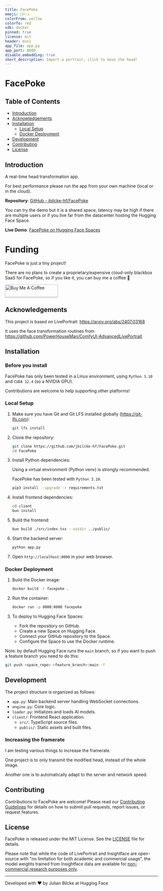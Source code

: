 ```yaml
---
title: FacePoke
emoji: 🙂‍↔️👈
colorFrom: yellow
colorTo: red
sdk: docker
pinned: true
license: mit
header: mini
app_file: app.py
app_port: 8080
disable_embedding: true
short_description: Import a portrait, click to move the head!
---
```


# FacePoke

## Table of Contents

- [Introduction](#introduction)
- [Acknowledgements](#acknowledgements)
- [Installation](#installation)
  - [Local Setup](#local-setup)
  - [Docker Deployment](#docker-deployment)
- [Development](#development)
- [Contributing](#contributing)
- [License](#license)

## Introduction

A real-time head transformation app.

For best performance please run the app from your own machine (local or in the cloud).

**Repository**: [GitHub - jbilcke-hf/FacePoke](https://github.com/jbilcke-hf/FacePoke)

You can try the demo but it is a shared space, latency may be high if there are multiple users or if you live far from the datacenter hosting the Hugging Face Space.

**Live Demo**: [FacePoke on Hugging Face Spaces](https://huggingface.co/spaces/jbilcke-hf/FacePoke)

# Funding

FacePoke is just a tiny project!

There are no plans to create a proprietary/expensive cloud-only blackbox SaaS for FacePoke, so if you like it, you can buy me a coffee 🫶

<a href="https://www.buymeacoffee.com/flngr" target="_blank"><img src="https://www.buymeacoffee.com/assets/img/custom_images/orange_img.png" alt="Buy Me A Coffee" style="height: 41px !important;width: 174px !important;box-shadow: 0px 3px 2px 0px rgba(190, 190, 190, 0.5) !important;-webkit-box-shadow: 0px 3px 2px 0px rgba(190, 190, 190, 0.5) !important;" ></a>

## Acknowledgements

This project is based on LivePortrait: https://arxiv.org/abs/2407.03168

It uses the face transformation routines from https://github.com/PowerHouseMan/ComfyUI-AdvancedLivePortrait

## Installation

### Before you install

FacePoke has only been tested in a Linux environment, using `Python 3.10` and `CUDA 12.4` (so a NVIDIA GPU).

Contributions are welcome to help supporting other platforms!

### Local Setup

1. Make sure you have Git and Git LFS installed globally (https://git-lfs.com):

   ```bash
   git lfs install
   ```

2. Clone the repository:
   ```bash
   git clone https://github.com/jbilcke-hf/FacePoke.git
   cd FacePoke
   ```

3. Install Python dependencies:

   Using a virtual environment (Python venv) is strongly recommended.

   FacePoke has been tested with `Python 3.10`.

   ```bash
   pip3 install --upgrade -r requirements.txt
   ```

4. Install frontend dependencies:
   ```bash
   cd client
   bun install
   ```

5. Build the frontend:
   ```bash
   bun build ./src/index.tsx --outdir ../public/
   ```

6. Start the backend server:
   ```bash
   python app.py
   ```

7. Open `http://localhost:8080` in your web browser.

### Docker Deployment

1. Build the Docker image:
   ```bash
   docker build -t facepoke .
   ```

2. Run the container:
   ```bash
   docker run -p 8080:8080 facepoke
   ```

3. To deploy to Hugging Face Spaces:
   - Fork the repository on GitHub.
   - Create a new Space on Hugging Face.
   - Connect your GitHub repository to the Space.
   - Configure the Space to use the Docker runtime.


Note: by default Hugging Face runs the `main` branch, so if you want to push a feature branch you need to do this:

```bash
git push <space_repo> <feature_branch>:main -f
```

## Development

The project structure is organized as follows:

- `app.py`: Main backend server handling WebSocket connections.
- `engine.py`: Core logic.
- `loader.py`: Initializes and loads AI models.
- `client/`: Frontend React application.
  - `src/`: TypeScript source files.
  - `public/`: Static assets and built files.

### Increasing the framerate

I am testing various things to increase the framerate.

One project is to only transmit the modified head, instead of the whole image.

Another one is to automatically adapt to the server and network speed.

## Contributing

Contributions to FacePoke are welcome! Please read our [Contributing Guidelines](CONTRIBUTING.md) for details on how to submit pull requests, report issues, or request features.

## License

FacePoke is released under the MIT License. See the [LICENSE](LICENSE) file for details.

Please note that while the code of LivePortrait and Insightface are open-source with "no limitation for both academic and commercial usage", the model weights trained from Insightface data are available for [non-commercial research purposes only](https://github.com/deepinsight/insightface?tab=readme-ov-file#license).

---

Developed with ❤️ by Julian Bilcke at Hugging Face
